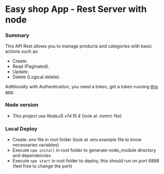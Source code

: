 # Easy shop App - Rest Server with node

### Summary

This API Rest allows you to manage products and categories with basic actions such as:

- Create.
- Read (Paginated).
- Update.
- Delete (Logical delete).

Adittionally with Authentication, you need a token, get a token running [this app](https://github.com/andrescalpalaboral/rest-server-node).

### Node version

- This project use _NodeJS v14.15.4_ (look at .nvmrc file)

### Local Deploy

- Create _.env_ file in root folder (look at .env.example file to know necessaries variables)
- Execute `npm install` in root folder to generate node_module directory and dependencies
- Execute `npm start` in root folder to deploy, this should run on port 8888 (feel free to change the port)
